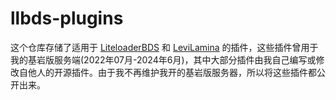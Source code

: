 # llbds-plugins
这个仓库存储了适用于 [LiteloaderBDS](https://github.com/LiteLDev/LiteLoaderBDSv2) 和 [LeviLamina](https://github.com/LiteLDev/LeviLamina) 的插件，这些插件曾用于我的基岩版服务端(2022年07月-2024年6月)，其中大部分插件由我自己编写或修改自他人的开源插件。由于我不再维护我开的基岩版服务器，所以将这些插件都公开出来。